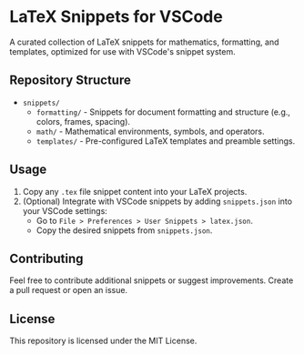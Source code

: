 # LaTeX Snippets for VSCode

A curated collection of LaTeX snippets for mathematics, formatting, and templates, optimized for use with VSCode's snippet system.

## Repository Structure
- `snippets/`
  - `formatting/` - Snippets for document formatting and structure (e.g., colors, frames, spacing).
  - `math/` - Mathematical environments, symbols, and operators.
  - `templates/` - Pre-configured LaTeX templates and preamble settings.

## Usage
1. Copy any `.tex` file snippet content into your LaTeX projects.
2. (Optional) Integrate with VSCode snippets by adding `snippets.json` into your VSCode settings:
   - Go to `File > Preferences > User Snippets > latex.json`.
   - Copy the desired snippets from `snippets.json`.

## Contributing
Feel free to contribute additional snippets or suggest improvements. Create a pull request or open an issue.

## License
This repository is licensed under the MIT License.
